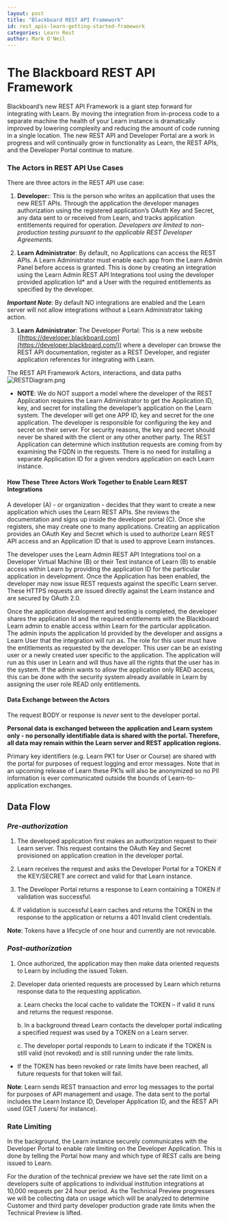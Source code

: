 ```yaml
---
layout: post
title: "Blackboard REST API Framework"
id: rest_apis-learn-getting-started-framework
categories: Learn Rest
author: Mark O'Neil
---
```


# The Blackboard REST API Framework

Blackboard’s new REST API Framework is a giant step forward for integrating
with Learn. By moving the integration from in-process code to a
separate machine the health of your Learn instance is dramatically
improved by lowering complexity and reducing the amount of code running in a
single location. The new REST API and Developer Portal are a work in progress
and will continually grow in functionality as Learn, the REST APIs,
and the Developer Portal continue to mature.

### The Actors in REST API Use Cases

There are three actors in the REST API use case:

1. **Developer:**: This is the person who writes an application that uses the new REST APIs. Through the application the developer manages authorization using the registered application’s OAuth Key and Secret, any data sent to or received from Learn, and tracks application entitlements required for operation. _Developers are limited to non-production testing pursuant to the applicable REST Developer Agreements._

2. **Learn Administrator**: By default, no Applications can access the REST APIs. A Learn Administrator must enable each app from the Learn Admin Panel before access is granted. This is done by creating an integration using the Learn Admin REST API Integrations tool using the developer provided application Id\* and a User with the required entitlements as specified by the developer.

**_Important Note_**: By default NO integrations are enabled and the Learn server will not allow integrations without a Learn Administrator taking action.

3. **Learn Administrator**: The Developer Portal: This is a new website ([https://developer.blackboard.com](https://developer.blackboard.com/)) where a developer can browse the REST API documentation, register as a REST Developer, and register application references for integrating with Learn.

The REST API Framework Actors, interactions, and data paths
![RESTDiagram.png](/assets/img/framework-1.png)

- **NOTE**: We do NOT support a model where the developer of the REST Application requires the Learn Administrator to get the Application ID, key, and secret for installing the developer’s application on the Learn system. The developer will get one APP ID, key and secret for the one application. The developer is responsible for configuring the key and secret on their server. For security reasons, the key and secret should never be shared with the client or any other another party. The REST Application can determine which institution requests are coming from by examining the FQDN in the requests. There is no need for installing a separate Application ID for a given vendors application on each Learn instance.

#### How These Three Actors Work Together to Enable Learn REST Integrations

A developer (A) - or organization - decides that they want to create a new
application which uses the Learn REST APIs. She reviews the
documentation and signs up inside the developer portal (C). Once she
registers, she may create one to many applications. Creating an application
provides an OAuth Key and Secret which is used to authorize Learn
REST API access and an Application ID that is used to approve Learn
instances.

The developer uses the Learn Admin REST API Integrations tool on a
Developer Virtual Machine (B) or their Test instance of Learn (B)
to enable access within Learn by providing the application ID for
the particular application in development. Once the Application has been
enabled, the developer may now issue REST requests against the specific Learn
server. These HTTPS requests are issued directly against the Learn instance
and are secured by OAuth 2.0.

Once the application development and testing is completed, the developer
shares the application Id and the required entitlements with the Blackboard
Learn admin to enable access within Learn for the particular
application. The admin inputs the application Id provided by the developer and
assigns a Learn User that the integration will run as. The role for
this user must have the entitlements as requested by the developer. This user
can be an existing user or a newly created user specific to the application.
The application will run as this user in Learn and will thus have all the
rights that the user has in the system. If the admin wants to allow the
application only READ access, this can be done with the security system
already available in Learn by assigning the user role READ only entitlements.

#### Data Exchange between the Actors

The request BODY or response is _never_ sent to the developer portal.

**Personal data is exchanged between the application and Learn
system only - no personally identifiable data is shared with the portal.
Therefore, all data may remain within the Learn server and REST application
regions.**

Primary key identifiers (e.g. Learn PK1 for User or Course) are shared with
the portal for purposes of request logging and error messages. Note that in an
upcoming release of Learn these PK1s will also be anonymized so no PII
information is ever communicated outside the bounds of Learn-to-application
exchanges.

## Data Flow

### _Pre-authorization_

1. The developed application first makes an authorization request to their
   Learn server. This request contains the OAuth Key and Secret provisioned on
   application creation in the developer portal.

2. Learn receives the request and asks the Developer Portal for a TOKEN if the
   KEY/SECRET are correct and valid for that Learn instance.

3. The Developer Portal returns a response to Learn containing a TOKEN if
   validation was successful.

4. If validation is successful Learn caches and returns the TOKEN in the
   response to the application or returns a 401 Invalid client credentials.

**Note**: Tokens have a lifecycle of one hour and currently are not revocable.

### _Post-authorization_

1. Once authorized, the application may then make data oriented requests to
   Learn by including the issued Token.

2. Developer data oriented requests are processed by Learn which returns
   response data to the requesting application.

   a. Learn checks the local cache to validate the TOKEN – if valid it runs and
   returns the request response.

   b. In a background thread Learn contacts the developer portal indicating a
   specified request was used by a TOKEN on a Learn server.

   c. The developer portal responds to Learn to indicate if the TOKEN is still
   valid (not revoked) and is still running under the rate limits.

- If the TOKEN has been revoked or rate limits have been reached, all future requests for that token will fail.

**Note**: Learn sends REST transaction and error log messages to the portal for purposes of API management and usage. The data sent to the portal includes the Learn Instance ID, Developer Application ID, and the REST API used (GET /users/ for instance).

### Rate Limiting

In the background, the Learn instance securely communicates with the Developer
Portal to enable rate limiting on the Developer Application. This is done by
telling the Portal how many and which type of REST calls are being issued to
Learn.

For the duration of the technical preview we have set the rate limit on a
developers suite of applications to individual institution integrations at
10,000 requests per 24 hour period. As the Technical Preview progresses we
will be collecting data on usage which will be analyzed to determine Customer
and third party developer production grade rate limits when the Technical
Preview is lifted.
